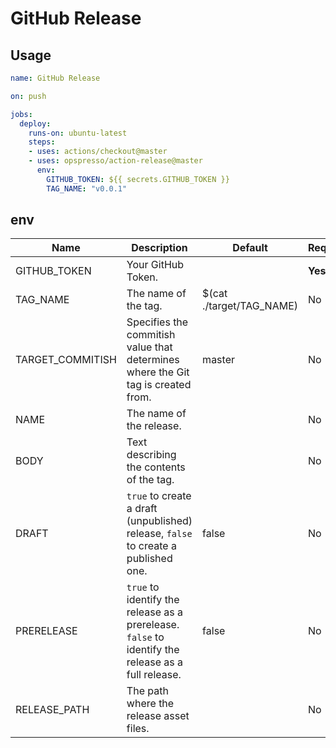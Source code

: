 # GitHub Release

## Usage

```yaml
name: GitHub Release

on: push

jobs:
  deploy:
    runs-on: ubuntu-latest
    steps:
    - uses: actions/checkout@master
    - uses: opspresso/action-release@master
      env:
        GITHUB_TOKEN: ${{ secrets.GITHUB_TOKEN }}
        TAG_NAME: "v0.0.1"
```

## env

Name | Description | Default | Required
---- | ----------- | ------- | --------
GITHUB_TOKEN | Your GitHub Token. | | **Yes**
TAG_NAME | The name of the tag. | $(cat ./target/TAG_NAME) | No
TARGET_COMMITISH | Specifies the commitish value that determines where the Git tag is created from. | master | No
NAME | The name of the release. | | No
BODY | Text describing the contents of the tag. | | No
DRAFT | `true` to create a draft (unpublished) release, `false` to create a published one. | false | No
PRERELEASE | `true` to identify the release as a prerelease. `false` to identify the release as a full release. | false | No
RELEASE_PATH | The path where the release asset files. | | No
